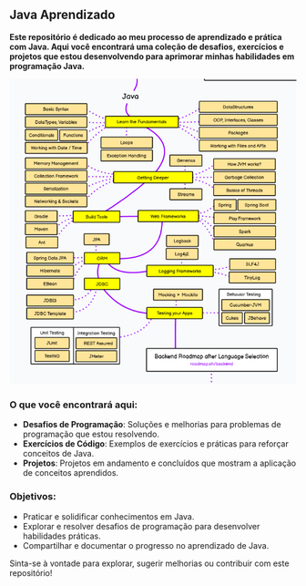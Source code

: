 ## Java Aprendizado

**Este repositório é dedicado ao meu processo de aprendizado e prática com Java. Aqui você encontrará uma coleção de desafios, exercícios e projetos que estou desenvolvendo para aprimorar minhas habilidades em programação Java.**

<p align="center">
<img src="assets/image/RoadmapJava.png"><br>

### O que você encontrará aqui:
- **Desafios de Programação**: Soluções e melhorias para problemas de programação que estou resolvendo.
- **Exercícios de Código**: Exemplos de exercícios e práticas para reforçar conceitos de Java.
- **Projetos**: Projetos em andamento e concluídos que mostram a aplicação de conceitos aprendidos.

### Objetivos:
- Praticar e solidificar conhecimentos em Java.
- Explorar e resolver desafios de programação para desenvolver habilidades práticas.
- Compartilhar e documentar o progresso no aprendizado de Java.

Sinta-se à vontade para explorar, sugerir melhorias ou contribuir com este repositório!
